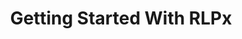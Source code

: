 ---
layout: tutorial
title: Getting Started With RLPx
description: Getting Started With RLPx
group: nav-right
---